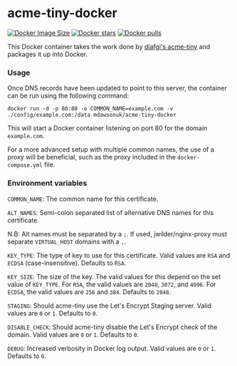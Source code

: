 # acme-tiny-docker

[![Docker Image Size](https://img.shields.io/docker/image-size/mdawsonuk/acme-tiny-docker?sort=semver)](https://hub.docker.com/r/mdawsonuk/acme-tiny-docker "Click to view the image on hub.docker.com")
[![Docker stars](https://img.shields.io/docker/stars/mdawsonuk/acme-tiny-docker.svg)](https://hub.docker.com/r/mdawsonuk/acme-tiny-docker "Click to view the image on hub.docker.com")
[![Docker pulls](https://img.shields.io/docker/pulls/mdawsonuk/acme-tiny-docker.svg)](https://hub.docker.com/r/mdawsonuk/acme-tiny-docker "Click to view the image on hub.docker.com")

This Docker container takes the work done by [diafgi's acme-tiny](https://github.com/diafygi/acme-tiny) and packages it up into Docker.

### Usage

Once DNS records have been updated to point to this server, the container can be run using the following command:

```console
docker run -d -p 80:80 -e COMMON_NAME=example.com -v ./config/example.com:/data mdawsonuk/acme-tiny-docker
```

This will start a Docker container listening on port 80 for the domain `example.com`. 

For a more advanced setup with multiple common names, the use of a proxy will be beneficial, such as the proxy included in the `docker-compose.yml` file.

### Environment variables

`COMMON_NAME`: The common name for this certificate.

`ALT_NAMES`: Semi-colon separated list of alternative DNS names for this certificate.

N.B: Alt names must be separated by a `;`. If used, jwilder/nginx-proxy must separate `VIRTUAL_HOST` domains with a `,`.

`KEY_TYPE`: The type of key to use for this certificate. Valid values are `RSA` and `ECDSA` (case-insensitive). Defaults to `RSA`.

`KEY_SIZE`: The size of the key. The valid values for this depend on the set value of `KEY_TYPE`. For `RSA`, the valid values are `2048`, `3072`, and `4096`. For `ECDSA`, the valid values are `256` and `384`. Defaults to `2048`. 

`STAGING`: Should acme-tiny use the Let's Encrypt Staging server. Valid values are `0` or `1`. Defaults to `0`.

`DISABLE_CHECK`: Should acme-tiny disable the Let's Encrypt check of the domain. Valid values are `0` or `1`. Defaults to `0`.

`DEBUG`: Increased verbosity in Docker log output. Valid values are `0` or `1`. Defaults to `0`.
